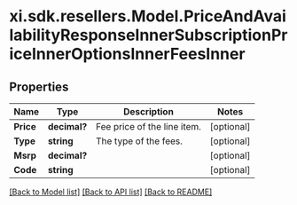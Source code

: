 # xi.sdk.resellers.Model.PriceAndAvailabilityResponseInnerSubscriptionPriceInnerOptionsInnerFeesInner

## Properties

Name | Type | Description | Notes
------------ | ------------- | ------------- | -------------
**Price** | **decimal?** | Fee price of the line item. | [optional] 
**Type** | **string** | The type of the fees. | [optional] 
**Msrp** | **decimal?** |  | [optional] 
**Code** | **string** |  | [optional] 

[[Back to Model list]](../README.md#documentation-for-models) [[Back to API list]](../README.md#documentation-for-api-endpoints) [[Back to README]](../README.md)

